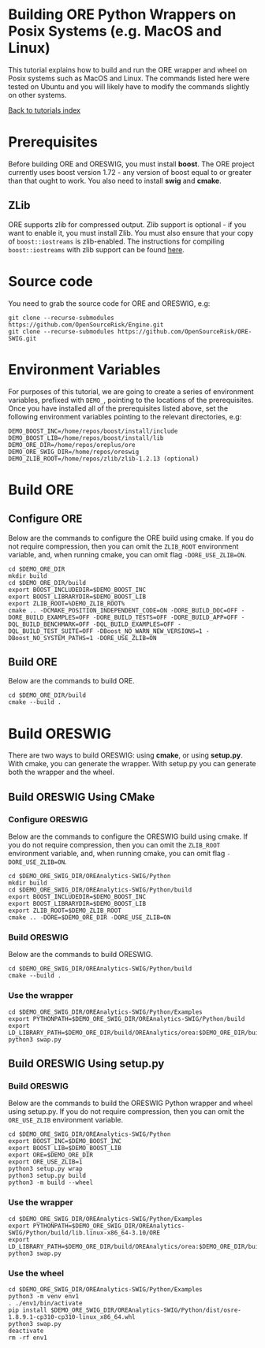 
# Building ORE Python Wrappers on Posix Systems (e.g. MacOS and Linux)

This tutorial explains how to build and run the ORE wrapper and wheel on Posix
systems such as MacOS and Linux.  The commands listed here were tested on
Ubuntu and you will likely have to modify the commands slightly on other
systems.

[Back to tutorials index](tutorials.00.index.md)

# Prerequisites

Before building ORE and ORESWIG, you must install **boost**.  The ORE project
currently uses boost version 1.72 - any version of boost equal to or greater
than that ought to work.  You also need to install **swig** and **cmake**.

## ZLib

ORE supports zlib for compressed output.  Zlib support is optional - if you
want to enable it, you must install Zlib.  You must also ensure that your copy
of `boost::iostreams` is zlib-enabled.  The instructions for compiling
`boost::iostreams` with zlib support can be found
[here](https://www.boost.org/doc/libs/1_82_0/libs/iostreams/doc/index.html).

# Source code

You need to grab the source code for ORE and ORESWIG, e.g:

    git clone --recurse-submodules https://github.com/OpenSourceRisk/Engine.git
    git clone --recurse-submodules https://github.com/OpenSourceRisk/ORE-SWIG.git

# Environment Variables

For purposes of this tutorial, we are going to create a series of environment
variables, prefixed with `DEMO_`, pointing to the locations of the
prerequisites.  Once you have installed all of the prerequisites listed above,
set the following environment variables pointing to the relevant directories,
e.g:

    DEMO_BOOST_INC=/home/repos/boost/install/include
    DEMO_BOOST_LIB=/home/repos/boost/install/lib
    DEMO_ORE_DIR=/home/repos/oreplus/ore
    DEMO_ORE_SWIG_DIR=/home/repos/oreswig
    DEMO_ZLIB_ROOT=/home/repos/zlib/zlib-1.2.13 (optional)

# Build ORE

## Configure ORE

Below are the commands to configure the ORE build using cmake.  If you do not
require compression, then you can omit the `ZLIB_ROOT` environment variable,
and, when running cmake, you can omit flag `-DORE_USE_ZLIB=ON`.

    cd $DEMO_ORE_DIR
    mkdir build
    cd $DEMO_ORE_DIR/build
    export BOOST_INCLUDEDIR=$DEMO_BOOST_INC
    export BOOST_LIBRARYDIR=$DEMO_BOOST_LIB
    export ZLIB_ROOT=%DEMO_ZLIB_ROOT%
    cmake .. -DCMAKE_POSITION_INDEPENDENT_CODE=ON -DORE_BUILD_DOC=OFF -DORE_BUILD_EXAMPLES=OFF -DORE_BUILD_TESTS=OFF -DORE_BUILD_APP=OFF -DQL_BUILD_BENCHMARK=OFF -DQL_BUILD_EXAMPLES=OFF -DQL_BUILD_TEST_SUITE=OFF -DBoost_NO_WARN_NEW_VERSIONS=1 -DBoost_NO_SYSTEM_PATHS=1 -DORE_USE_ZLIB=ON

## Build ORE

Below are the commands to build ORE.

    cd $DEMO_ORE_DIR/build
    cmake --build .

# Build ORESWIG

There are two ways to build ORESWIG: using **cmake**, or using **setup.py**.
With cmake, you can generate the wrapper.  With setup.py you can generate both
the wrapper and the wheel.

## Build ORESWIG Using CMake

### Configure ORESWIG

Below are the commands to configure the ORESWIG build using cmake.  If you do
not require compression, then you can omit the `ZLIB_ROOT` environment
variable, and, when running cmake, you can omit flag `-DORE_USE_ZLIB=ON`.

    cd $DEMO_ORE_SWIG_DIR/OREAnalytics-SWIG/Python
    mkdir build
    cd $DEMO_ORE_SWIG_DIR/OREAnalytics-SWIG/Python/build
    export BOOST_INCLUDEDIR=$DEMO_BOOST_INC
    export BOOST_LIBRARYDIR=$DEMO_BOOST_LIB
    export ZLIB_ROOT=$DEMO_ZLIB_ROOT
    cmake .. -DORE=$DEMO_ORE_DIR -DORE_USE_ZLIB=ON

### Build ORESWIG

Below are the commands to build ORESWIG.

    cd $DEMO_ORE_SWIG_DIR/OREAnalytics-SWIG/Python/build
    cmake --build .

### Use the wrapper

    cd $DEMO_ORE_SWIG_DIR/OREAnalytics-SWIG/Python/Examples
    export PYTHONPATH=$DEMO_ORE_SWIG_DIR/OREAnalytics-SWIG/Python/build
    export LD_LIBRARY_PATH=$DEMO_ORE_DIR/build/OREAnalytics/orea:$DEMO_ORE_DIR/build/OREData/ored:$DEMO_ORE_DIR/build/QuantExt/qle:$DEMO_ORE_DIR/build/QuantLib/ql:$DEMO_BOOST_LIB
    python3 swap.py

## Build ORESWIG Using setup.py

### Build ORESWIG

Below are the commands to build the ORESWIG Python wrapper and wheel using
setup.py.  If you do not require compression, then you can omit the
`ORE_USE_ZLIB` environment variable.

    cd $DEMO_ORE_SWIG_DIR/OREAnalytics-SWIG/Python
    export BOOST_INC=$DEMO_BOOST_INC
    export BOOST_LIB=$DEMO_BOOST_LIB
    export ORE=$DEMO_ORE_DIR
    export ORE_USE_ZLIB=1
    python3 setup.py wrap
    python3 setup.py build
    python3 -m build --wheel

### Use the wrapper

    cd $DEMO_ORE_SWIG_DIR/OREAnalytics-SWIG/Python/Examples
    export PYTHONPATH=$DEMO_ORE_SWIG_DIR/OREAnalytics-SWIG/Python/build/lib.linux-x86_64-3.10/ORE
    export LD_LIBRARY_PATH=$DEMO_ORE_DIR/build/OREAnalytics/orea:$DEMO_ORE_DIR/build/OREData/ored:$DEMO_ORE_DIR/build/QuantExt/qle:$DEMO_ORE_DIR/build/QuantLib/ql:$DEMO_BOOST_LIB
    python3 swap.py

### Use the wheel

    cd $DEMO_ORE_SWIG_DIR/OREAnalytics-SWIG/Python/Examples
    python3 -m venv env1
    . ./env1/bin/activate
    pip install $DEMO_ORE_SWIG_DIR/OREAnalytics-SWIG/Python/dist/osre-1.8.9.1-cp310-cp310-linux_x86_64.whl
    python3 swap.py
    deactivate
    rm -rf env1


